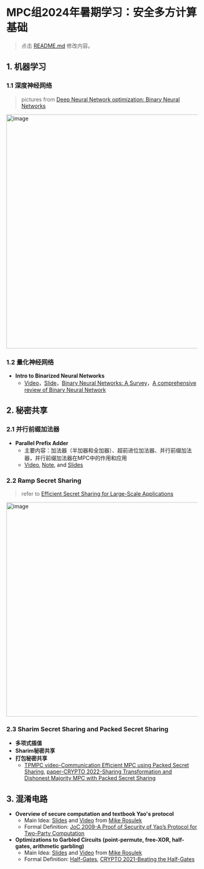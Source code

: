 # MPC组2024年暑期学习：安全多方计算基础

> 点击 [README.md](https://github.com/Stu-Yang/HITSZ-SecurityGroup-MPC/edit/main/mpc/mpc-school/mpc-summer-2024/README.md) 修改内容。

## 1. 机器学习

### 1.1 深度神经网络

> pictures from [Deep Neural Network optimization: Binary Neural Networks](https://slideplayer.com/slide/17585887/)
<img width="615" alt="image" src="https://github.com/user-attachments/assets/d7daa063-60f2-4eea-8ff3-b57a26e1c595">




### 1.2 量化神经网络

+ **Intro to Binarized Neural Networks**
  + [Video](https://www.youtube.com/watch?v=d9AeVyRzU5Q)，[Slide](https://slideplayer.com/slide/17585887/)，[Binary Neural Networks: A Survey](https://arxiv.org/abs/2004.03333)，[A comprehensive review of Binary Neural Network](https://arxiv.org/abs/2110.06804)


## 2. 秘密共享


### 2.1 并行前缀加法器
+ **Parallel Prefix Adder**
  + 主要内容：加法器（半加器和全加器）、超前进位加法器、并行前缀加法器，并行前缀加法器在MPC中的作用和应用
  + [Video](https://www.bilibili.com/video/BV1KA4y1Z74V/?spm_id_from=333.999.0.0&vd_source=45400e58cd0ed58d7605745553c0f81e), [Note](https://zhuanlan.zhihu.com/p/476627132), and [Slides](https://users.encs.concordia.ca/~asim/COEN_6501/Lecture_Notes/Parallel%20prefix%20adders%20presentation.pdf)

### 2.2 Ramp Secret Sharing
> refer to [Efficient Secret Sharing for Large-Scale Applications](https://eprint.iacr.org/2024/1045.pdf)
<img width="563" alt="image" src="https://github.com/user-attachments/assets/85774df9-869e-4143-a13e-b42fdd1a4d49">


### 2.3 Sharim Secret Sharing and Packed Secret Sharing

+ **多项式插值**
+ **Sharim秘密共享**
+ **打包秘密共享**
  + [TPMPC video-Communication Efficient MPC using Packed Secret Sharing](https://www.youtube.com/watch?v=xoxUbz-_S4w), [paper-CRYPTO 2022-Sharing Transformation and Dishonest Majority MPC with Packed Secret Sharing](https://eprint.iacr.org/2022/831)

## 3. 混淆电路

+ **Overview of secure computation and textbook Yao's protocol**
  + Main Idea: [Slides](https://web.engr.oregonstate.edu/~rosulekm/cryptabit/1-overview.pdf) and [Video](https://www.bilibili.com/video/BV1e64y1C7Te/?spm_id_from=333.999.0.0) from [Mike Rosulek](https://web.engr.oregonstate.edu/~rosulekm/)
  + Formal Definition: [JoC 2009-A Proof of Security of Yao’s Protocol for Two-Party Computation](https://eprint.iacr.org/2004/175)
+ **Optimizations to Garbled Circuits (point-permute, free-XOR, half-gates, arithmetic garbling)**
  + Main Idea: [Slides](https://web.engr.oregonstate.edu/~rosulekm/cryptabit/2-gc.pdf) and [Video](https://www.bilibili.com/video/BV1hK4y197gW/?spm_id_from=333.999.0.0) from [Mike Rosulek](https://web.engr.oregonstate.edu/~rosulekm/)
  + Formal Definition: [Half-Gates](https://eprint.iacr.org/2014/756), [CRYPTO 2021-Beating the Half-Gates](https://eprint.iacr.org/2021/749)

